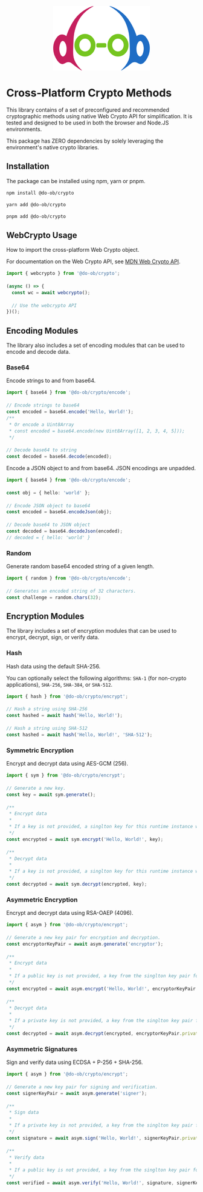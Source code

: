 <p align="center">
  <img
    width="256"
    src="https://github.com/do-ob-io/shared/blob/main/do-ob-logo-readme.png?raw=true"
    alt="do-ob logo"
  />
</p>

# Cross-Platform Crypto Methods

This library contains of a set of preconfigured and recommended cryptographic methods using native Web Crypto API for simplification. It is tested and designed to be used in both the browser and Node.JS environments.

This package has ZERO dependencies by solely leveraging the environment's native crypto libraries.

## Installation

The package can be installed using npm, yarn or pnpm.

```bash
npm install @do-ob/crypto
```
```bash
yarn add @do-ob/crypto
```
```bash
pnpm add @do-ob/crypto
```

## WebCrypto Usage

How to import the cross-platform Web Crypto object.

For documentation on the Web Crypto API, see [MDN Web Crypto API](https://developer.mozilla.org/en-US/docs/Web/API/Web_Crypto_API).

```typescript
import { webcrypto } from '@do-ob/crypto';

(async () => {
  const wc = await webcrypto();

  // Use the webcrypto API
})();
```

## Encoding Modules

The library also includes a set of encoding modules that can be used to encode and decode data.

### Base64

Encode strings to and from base64.

```typescript
import { base64 } from '@do-ob/crypto/encode';

// Encode strings to base64
const encoded = base64.encode('Hello, World!');
/**
 * Or encode a Uint8Array
 * const encoded = base64.encode(new Uint8Array([1, 2, 3, 4, 5]));
 */

// Decode base64 to string
const decoded = base64.decode(encoded);
```

Encode a JSON object to and from base64. JSON encodings are unpadded.

```typescript
import { base64 } from '@do-ob/crypto/encode';

const obj = { hello: 'world' };

// Encode JSON object to base64
const encoded = base64.encodeJson(obj);

// Decode base64 to JSON object
const decoded = base64.decodeJson(encoded);
// decoded = { hello: 'world' }
```

### Random

Generate random base64 encoded string of a given length.

```typescript
import { random } from '@do-ob/crypto/encode';

// Generates an encoded string of 32 characters.
const challenge = random.chars(32);
```

## Encryption Modules

The library includes a set of encryption modules that can be used to encrypt, decrypt, sign, or verify data.

### Hash

Hash data using the default SHA-256.

You can optionally select the following algorithms: `SHA-1` (for non-crypto applications), `SHA-256`, `SHA-384`, or `SHA-512`.

```typescript
import { hash } from '@do-ob/crypto/encrypt';

// Hash a string using SHA-256
const hashed = await hash('Hello, World!');

// Hash a string using SHA-512
const hashed = await hash('Hello, World!', 'SHA-512');
```

### Symmetric Encryption

Encrypt and decrypt data using AES-GCM (256).

```typescript
import { sym } from '@do-ob/crypto/encrypt';

// Generate a new key.
const key = await sym.generate();

/**
 * Encrypt data
 * 
 * If a key is not provided, a singlton key for this runtime instance will be used.
 */
const encrypted = await sym.encrypt('Hello, World!', key);

/**
 * Decrypt data
 * 
 * If a key is not provided, a singlton key for this runtime instance will be used.
 */
const decrypted = await sym.decrypt(encrypted, key);
```

### Asymmetric Encryption

Encrypt and decrypt data using RSA-OAEP (4096).

```typescript
import { asym } from '@do-ob/crypto/encrypt';

// Generate a new key pair for encryption and decryption.
const encryptorKeyPair = await asym.generate('encryptor');

/**
 * Encrypt data
 * 
 * If a public key is not provided, a key from the singlton key pair for this runtime instance will be used.
 */
const encrypted = await asym.encrypt('Hello, World!', encryptorKeyPair.publicKey);

/**
 * Decrypt data
 * 
 * If a private key is not provided, a key from the singlton key pair for this runtime instance will be used.
 */
const decrypted = await asym.decrypt(encrypted, encryptorKeyPair.privateKey);
```

### Asymmetric Signatures

Sign and verify data using ECDSA + P-256 + SHA-256.

```typescript
import { asym } from '@do-ob/crypto/encrypt';

// Generate a new key pair for signing and verification.
const signerKeyPair = await asym.generate('signer');

/**
 * Sign data
 * 
 * If a private key is not provided, a key from the singlton key pair for this runtime instance will be used.
 */
const signature = await asym.sign('Hello, World!', signerKeyPair.privateKey);

/**
 * Verify data
 * 
 * If a public key is not provided, a key from the singlton key pair for this runtime instance will be used.
 */
const verified = await asym.verify('Hello, World!', signature, signerKeyPair.publicKey);
```